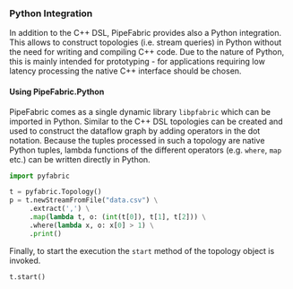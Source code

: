 ### Python Integration ###

In addition to the C++ DSL, PipeFabric provides also a Python integration. This
allows to construct topologies (i.e. stream queries) in Python without the need
for writing and compiling C++ code. Due to the nature of Python, this is mainly
intended for prototyping - for applications requiring low latency processing the
native C++ interface should be chosen.

#### Using PipeFabric.Python ####

PipeFabric comes as a single dynamic library `libpfabric` which can be imported
in Python. Similar to the C++ DSL topologies can be created and used to construct
the dataflow graph by adding operators in the dot notation. Because the tuples
processed in such a topology are native Python tuples, lambda functions of the
different operators (e.g. `where`, `map` etc.) can be written directly in Python.

```Python
import pyfabric

t = pyfabric.Topology()
p = t.newStreamFromFile("data.csv") \
     .extract(',') \
     .map(lambda t, o: (int(t[0]), t[1], t[2])) \
     .where(lambda x, o: x[0] > 1) \
     .print()
```

Finally, to start the execution the `start` method of the topology object is invoked.

```Python
t.start()
```
